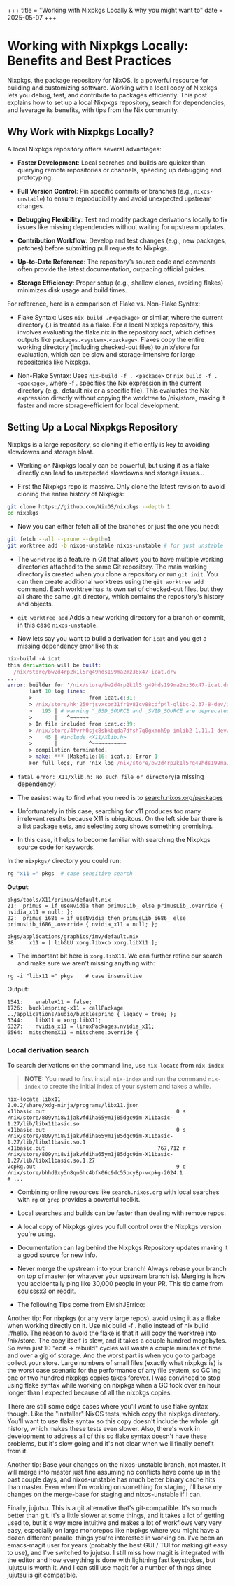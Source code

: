 +++
title = "Working with Nixpkgs Locally & why you might want to"
date = 2025-05-07
+++

# Working with Nixpkgs Locally: Benefits and Best Practices

Nixpkgs, the package repository for NixOS, is a powerful resource for building and customizing software. Working with a local copy of Nixpkgs lets you debug, test, and contribute to packages efficiently. This post explains how to set up a local Nixpkgs repository, search for dependencies, and leverage its benefits, with tips from the Nix community.

## Why Work with Nixpkgs Locally?

A local Nixpkgs repository offers several advantages:

- **Faster Development**: Local searches and builds are quicker than querying remote repositories or channels, speeding up debugging and prototyping.

- **Full Version Control**: Pin specific commits or branches (e.g., `nixos-unstable`) to ensure reproducibility and avoid unexpected upstream changes.

- **Debugging Flexibility**: Test and modify package derivations locally to fix issues like missing dependencies without waiting for upstream updates.

- **Contribution Workflow**: Develop and test changes (e.g., new packages, patches) before submitting pull requests to Nixpkgs.

- **Up-to-Date Reference**: The repository’s source code and comments often provide the latest documentation, outpacing official guides.

- **Storage Efficiency**: Proper setup (e.g., shallow clones, avoiding flakes) minimizes disk usage and build times.

For reference, here is a comparison of Flake vs. Non-Flake Syntax:

- Flake Syntax: Uses `nix build .#<package>` or similar, where the current directory (.) is treated as a flake.
  For a local Nixpkgs repository, this involves evaluating the flake.nix in the repository root, which defines
  outputs like `packages.<system>.<package>`. Flakes copy the entire working directory (including checked-out files)
  to /nix/store for evaluation, which can be slow and storage-intensive for large repositories like Nixpkgs.

- Non-Flake Syntax: Uses `nix-build -f . <package>` or `nix build -f . <package>`, where -f . specifies the Nix
  expression in the current directory (e.g., default.nix or a specific file). This evaluates the Nix expression
  directly without copying the worktree to /nix/store, making it faster and more storage-efficient for local development.

## Setting Up a Local Nixpkgs Repository

Nixpkgs is a large repository, so cloning it efficiently is key to avoiding slowdowns and storage bloat.

- Working on Nixpkgs locally can be powerful, but using it as a flake directly
  can lead to unexpected slowdowns and storage issues...

- First the Nixpkgs repo is massive. Only clone the latest revision to avoid cloning the entire history of Nixpkgs:

```bash
git clone https://github.com/NixOS/nixpkgs --depth 1
cd nixpkgs
```

- Now you can either fetch all of the branches or just the one you need:

```bash
git fetch --all --prune --depth=1
git worktree add -b nixos-unstable nixos-unstable # for just unstable
```

- The `worktree` is a feature in Git that allows you to have multiple working
  directories attached to the same Git repository. The main working directory is
  created when you clone a repository or run `git init`. You can then create
  additional worktrees using the `git worktree add` command. Each worktree has its
  own set of checked-out files, but they all share the same .git directory, which
  contains the repository's history and objects.

- `git worktree add` Adds a new working directory for a branch or commit, in this case `nixos-unstable`.

- Now lets say you want to build a derivation for `icat` and you get a missing dependency error like this:

```nix
nix-build -A icat
this derivation will be built:
  /nix/store/bw2d4rp2k1l5rg49hds199ma2mz36x47-icat.drv
...
error: builder for '/nix/store/bw2d4rp2k1l5rg49hds199ma2mz36x47-icat.drv' failed with exit code 2;
       last 10 log lines:
       >                  from icat.c:31:
       > /nix/store/hkj250rjsvxcbr31fr1v81cv88cdfp4l-glibc-2.37-8-dev/include/features.h:195:3: warning: #warning "_BSD_SOURCE and _SVID_SOURCE are deprecated, use _DEFAULT_SOURCE" [8;;https://gcc.gnu.org/onlinedocs/gcc/Warning-Options.html#index-Wcpp-Wcpp8;;]
       >   195 | # warning "_BSD_SOURCE and _SVID_SOURCE are deprecated, use _DEFAULT_SOURCE"
       >       |   ^~~~~~~
       > In file included from icat.c:39:
       > /nix/store/4fvrh0sjc8sbkbqda7dfsh7q0gxmnh9p-imlib2-1.11.1-dev/include/Imlib2.h:45:10: fatal error: X11/Xlib.h: No such file or directory
       >    45 | #include <X11/Xlib.h>
       >       |          ^~~~~~~~~~~~
       > compilation terminated.
       > make: *** [Makefile:16: icat.o] Error 1
       For full logs, run 'nix log /nix/store/bw2d4rp2k1l5rg49hds199ma2mz36x47-icat.drv'.
```

- `fatal error: X11/xlib.h: No such file or directory`(a missing dependency)

- The easiest way to find what you need is to [search.nixos.org/packages](https://search.nixos.org/packages)

- Unfortunately in this case, searching for x11 produces too many irrelevant results because
  X11 is ubiquitous. On the left side bar there is a list package sets, and selecting xorg shows
  something promising.

- In this case, it helps to become familiar with searching the Nixpkgs source code for keywords.

In the `nixpkgs/` directory you could run:

```bash
rg "x11 =" pkgs  # case sensitive search
```

**Output**:

```
pkgs/tools/X11/primus/default.nix
21:  primus = if useNvidia then primusLib_ else primusLib_.override { nvidia_x11 = null; };
22:  primus_i686 = if useNvidia then primusLib_i686_ else primusLib_i686_.override { nvidia_x11 = null; };

pkgs/applications/graphics/imv/default.nix
38:    x11 = [ libGLU xorg.libxcb xorg.libX11 ];
```

- The important bit here is `xorg.libX11`. We can further refine our search and
  make sure we aren't missing anything with:

```text
rg -i "libx11 =" pkgs    # case insensitive
```

Output:

```
1541:    enableX11 = false;
1726:  bucklespring-x11 = callPackage ../applications/audio/bucklespring { legacy = true; };
5344:    libX11 = xorg.libX11;
6327:    nvidia_x11 = linuxPackages.nvidia_x11;
6564:  mitschemeX11 = mitscheme.override {
```

### Local derivation search

To search derivations on the command line, use `nix-locate` from `nix-index`

> **NOTE:** You need to first install `nix-index` and run the command `nix-index` to create the initial index of your system and takes a while.

```
nix-locate libx11
2.0.2/share/xdg-ninja/programs/libx11.json
x11basic.out                                          0 s /nix/store/809yni8vijakvfdiha65ym1j85dgc9im-X11basic-1.27/lib/libx11basic.so
x11basic.out                                          0 s /nix/store/809yni8vijakvfdiha65ym1j85dgc9im-X11basic-1.27/lib/libx11basic.so.1
x11basic.out                                    767,712 r /nix/store/809yni8vijakvfdiha65ym1j85dgc9im-X11basic-1.27/lib/libx11basic.so.1.27
vcpkg.out                                             9 d /nix/store/bhhd9xy5n8qn6hc4bfk06c9dc55pcy8p-vcpkg-2024.1
# ...
```

- Combining online resources like `search.nixos.org` with local searches with `rg` or `grep` provides a powerful toolkit.

- Local searches and builds can be faster than dealing with remote repos.

- A local copy of Nixpkgs gives you full control over the Nixpkgs version you're using.

- Documentation can lag behind the Nixpkgs Repository updates making it a good source for new info.

- Never merge the upstream into your branch! Always rebase your branch on top of
  master (or whatever your upstream branch is). Merging is how you accidentally
  ping like 30,000 people in your PR. This tip came from soulsssx3 on reddit.

- The following Tips come from ElvishJErrico:

Another tip: For nixpkgs (or any very large repos), avoid using it as a flake when working directly on it. Use nix build -f . hello instead of nix build .#hello. The reason to avoid the flake is that it will copy the worktree into /nix/store. The copy itself is slow, and it takes a couple hundred megabytes. So even just 10 "edit -> rebuild" cycles will waste a couple minutes of time and over a gig of storage. And the worst part is when you go to garbage collect your store. Large numbers of small files (exactly what nixpkgs is) is the worst case scenario for the performance of any file system, so GC'ing one or two hundred nixpkgs copies takes forever. I was convinced to stop using flake syntax while working on nixpkgs when a GC took over an hour longer than I expected because of all the nixpkgs copies.

There are still some edge cases where you'll want to use flake syntax though. Like the "installer" NixOS tests, which copy the nixpkgs directory. You'll want to use flake syntax so this copy doesn't include the whole .git history, which makes these tests even slower. Also, there's work in development to address all of this so flake syntax doesn't have these problems, but it's slow going and it's not clear when we'll finally benefit from it.

Another tip: Base your changes on the nixos-unstable branch, not master. It will merge into master just fine assuming no conflicts have come up in the past couple days, and nixos-unstable has much better binary cache hits than master. Even when I'm working on something for staging, I'll base my changes on the merge-base for staging and nixos-unstable if I can.

Finally, jujutsu. This is a git alternative that's git-compatible. It's so much better than git. It's a little slower at some things, and it takes a lot of getting used to, but it's way more intuitive and makes a lot of workflows very very easy, especially on large monorepos like nixpkgs where you might have a dozen different parallel things you're interested in working on. I've been an emacs-magit user for years (probably the best GUI / TUI for making git easy to use), and I've switched to jujutsu. I still miss how magit is integrated with the editor and how everything is done with lightning fast keystrokes, but jujutsu is worth it. And I can still use magit for a number of things since jujutsu is git compatible.
